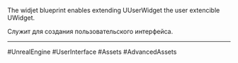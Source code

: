 The widjet blueprint enables extending UUserWidget the user extencible UWidget.

Служит для создания пользовательского интерфейса.

---
#UnrealEngine #UserInterface #Assets #AdvancedAssets
